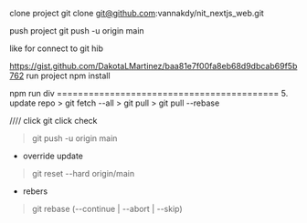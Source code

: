clone project git clone git@github.com:vannakdy/nit_nextjs_web.git

push project git push -u origin main

like for connect to git hib

https://gist.github.com/DakotaLMartinez/baa81e7f00fa8eb68d9dbcab69f5b762
run project npm install

npm run div
========================================== 5. update repo > git fetch --all > git pull > git pull --rebase

////
click git click check
> git push -u origin main

* override update
> git reset --hard origin/main
* rebers
> git rebase (--continue | --abort | --skip)